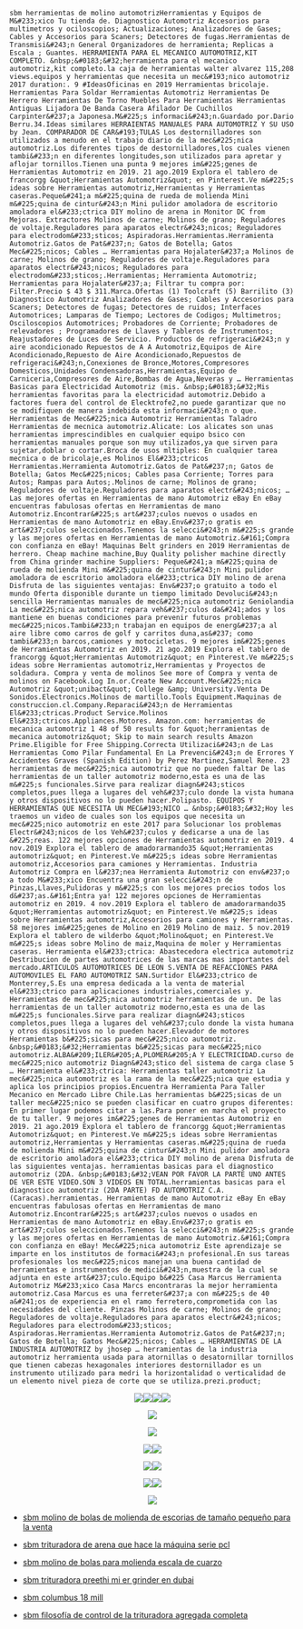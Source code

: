 
```
sbm herramientas de molino automotrizHerramientas y Equipos de M&#233;xico Tu tienda de. Diagnostico Automotriz Accesorios para multimetros y ociloscopios; Actualizaciones; Analizadores de Gases; Cables y Accesorios para Scaners; Detectores de fugas.Herramientas de Transmisi&#243;n General Organizadores de herramienta; Replicas a Escala ; Guantes. HERRAMIENTA PARA EL MECANICO AUTOMOTRIZ,KIT COMPLETO. &nbsp;&#0183;&#32;herramienta para el mecanico automotriz,kit completo.la caja de herramientas walter alvarez 115,208 views.equipos y herramientas que necesita un mec&#193;nico automotriz 2017 duration:. 9 #IdeasOficinas en 2019 Herramientas bricolaje. Herramientas Para Soldar Herramientas Automotriz Herramientas De Herrero Herramientas De Torno Muebles Para Herramientas Herramientas Antiguas Lijadora De Banda Casera Afilador De Cuchillos Carpinter&#237;a Japonesa.M&#225;s informaci&#243;n.Guardado por.Dario Berru.34.Ideas similares HERRAIENTAS MANUALES PARA AUTOMOTRIZ Y SU USO by Jean. COMPARADOR DE CAR&#193;TULAS Los destornilladores son utilizados a menudo en el trabajo diario de la mec&#225;nica automotriz.Los diferentes tipos de destornilladores,los cuales vienen tambi&#233;n en diferentes longitudes,son utilizados para apretar y aflojar tornillos.Tienen una punta 9 mejores im&#225;genes de Herramientas Automotriz en 2019. 21 ago.2019 Explora el tablero de francorgg &quot;Herramientas Automotriz&quot; en Pinterest.Ve m&#225;s ideas sobre Herramientas automotriz,Herramientas y Herramientas caseras.Peque&#241;a m&#225;quina de rueda de molienda Mini m&#225;quina de cintur&#243;n Mini pulidor amoladora de escritorio amoladora el&#233;ctrica DIY molino de arena in Monitor DC from Mejoras. Extractores Molinos de carne; Molinos de grano; Reguladores de voltaje.Reguladores para aparatos electr&#243;nicos; Reguladores para electrodom&#233;sticos; Aspiradoras.Herramientas.Herramienta Automotriz.Gatos de Pat&#237;n; Gatos de Botella; Gatos Mec&#225;nicos; Cables … Herramientas para Hojalater&#237;a Molinos de carne; Molinos de grano; Reguladores de voltaje.Reguladores para aparatos electr&#243;nicos; Reguladores para electrodom&#233;sticos;.Herramientas; Herramienta Automotriz; Herramientas para Hojalater&#237;a; Filtrar tu compra por: Filter.Precio $ 43 $ 311.Marca.Ofertas (1) Toolcraft (5) Barrilito (3) Diagnostico Automotriz Analizadores de Gases; Cables y Accesorios para Scaners; Detectores de fugas; Detectores de ruidos; Interfaces Automotrices; Lamparas de Tiempo; Lectores de Codigos; Multimetros; Osciloscopios Automotrices; Probadores de Corriente; Probadores de relevadores ; Programadores de Llaves y Tableros de Instrumentos; Reajustadores de Luces de Servicio. Productos de refrigeraci&#243;n y aire acondicionado Repuestos de A A Automotriz,Equipos de Aire Acondicionado,Repuesto de Aire Acondicionado,Repuestos de refrigeraci&#243;n,Conexiones de Bronce,Motores,Compresores Domesticos,Unidades Condensadoras,Herramientas,Equipo de Carniceria,Compresores de Aire,Bombas de Agua,Neveras y … Herramientas Basicas para Electricidad Automotriz (mis. &nbsp;&#0183;&#32;Mis herramientas favoritas para la electricidad automotriz.Debido a factores fuera del control de Elecktrofe2,no puede garantizar que no se modifiquen de manera indebida esta informaci&#243;n o que. Herramientas de Mec&#225;nica Automotriz Herramientas Taladro Herramientas de mecnica automotriz.Alicate: Los alicates son unas herramientas imprescindibles en cualquier equipo bsico con herramientas manuales porque son muy utilizados,ya que sirven para sujetar,doblar o cortar.Broca de usos mltiples: En cualquier tarea mecnica o de bricolaje,es Molinos El&#233;ctricos Herramientas.Herramienta Automotriz.Gatos de Pat&#237;n; Gatos de Botella; Gatos Mec&#225;nicos; Cables pasa Corriente; Torres para Autos; Rampas para Autos;.Molinos de carne; Molinos de grano; Reguladores de voltaje.Reguladores para aparatos electr&#243;nicos; … Las mejores ofertas en Herramientas de mano Automotriz eBay En eBay encuentras fabulosas ofertas en Herramientas de mano Automotriz.Encontrar&#225;s art&#237;culos nuevos o usados en Herramientas de mano Automotriz en eBay.Env&#237;o gratis en art&#237;culos seleccionados.Tenemos la selecci&#243;n m&#225;s grande y las mejores ofertas en Herramientas de mano Automotriz.&#161;Compra con confianza en eBay! Maquinas Belt grinders en 2019 Herramientas de herrero. Cheap machine machine,Buy Quality polisher machine directly from China grinder machine Suppliers: Peque&#241;a m&#225;quina de rueda de molienda Mini m&#225;quina de cintur&#243;n Mini pulidor amoladora de escritorio amoladora el&#233;ctrica DIY molino de arena Disfruta de las siguientes ventajas: Env&#237;o gratuito a todo el mundo Oferta disponible durante un tiempo limitado Devoluci&#243;n sencilla Herramientas manuales de mec&#225;nica automotriz Geniolandia La mec&#225;nica automotriz repara veh&#237;culos da&#241;ados y los mantiene en buenas condiciones para prevenir futuros problemas mec&#225;nicos.Tambi&#233;n trabajan en equipos de energ&#237;a al aire libre como carros de golf y carritos duna,as&#237; como tambi&#233;n barcos,camiones y motocicletas. 9 mejores im&#225;genes de Herramientas Automotriz en 2019. 21 ago.2019 Explora el tablero de francorgg &quot;Herramientas Automotriz&quot; en Pinterest.Ve m&#225;s ideas sobre Herramientas automotriz,Herramientas y Proyectos de soldadura. Compra y venta de molinos See more of Compra y venta de molinos on Facebook.Log In.or.Create New Account.Mec&#225;nica Automotriz &quot;unibact&quot; College &amp; University.Venta De Sonidos.Electronics.Molinos de martillo.Tools Equipment.Maquinas de construccion.cl.Company.Reparaci&#243;n de Herramientas El&#233;ctricas.Product Service.Molinos El&#233;ctricos.Appliances.Motores. Amazon.com: herramientas de mecanica automotriz 1 48 of 50 results for &quot;herramientas de mecanica automotriz&quot; Skip to main search results Amazon Prime.Eligible for Free Shipping.Correcta Utilizaci&#243;n de Las Herramientas Como Pilar Fundamental En La Prevenci&#243;n de Errores Y Accidentes Graves (Spanish Edition) by Perez Martinez,Samuel Rene. 23 herramientas de mec&#225;nica automotriz que no pueden faltar De las herramientas de un taller automotriz moderno,esta es una de las m&#225;s funcionales.Sirve para realizar diagn&#243;sticos completos,pues llega a lugares del veh&#237;culo donde la vista humana y otros dispositivos no lo pueden hacer.Polipasto. EQUIPOS Y HERRAMIENTAS QUE NECESITA UN MEC&#193;NICO … &nbsp;&#0183;&#32;Hoy les traemos un video de cuales son los equipos que necesita un mec&#225;nico automotriz en este 2017 para Solucionar los problemas Electr&#243;nicos de los Veh&#237;culos y dedicarse a una de las &#225;reas. 122 mejores opciones de Herramientas automotriz en 2019. 4 nov.2019 Explora el tablero de amadorarmando35 &quot;Herramientas automotriz&quot; en Pinterest.Ve m&#225;s ideas sobre Herramientas automotriz,Accesorios para camiones y Herramientas. Industria Automotriz Compra en l&#237;nea Herramienta Automotriz con env&#237;o a todo M&#233;xico Encuentra una gran selecci&#243;n de Pinzas,Llaves,Pulidoras y m&#225;s con los mejores precios todos los d&#237;as.&#161;Entra ya! 122 mejores opciones de Herramientas automotriz en 2019. 4 nov.2019 Explora el tablero de amadorarmando35 &quot;Herramientas automotriz&quot; en Pinterest.Ve m&#225;s ideas sobre Herramientas automotriz,Accesorios para camiones y Herramientas. 58 mejores im&#225;genes de Molino en 2019 Molino de maiz. 5 nov.2019 Explora el tablero de wilderbo &quot;Molino&quot; en Pinterest.Ve m&#225;s ideas sobre Molino de maiz,Maquina de moler y Herramientas caseras. Herramienta el&#233;ctrica: Abastecedora electrica automotriz Destribucion de partes automotrices de las marcas mas importantes del mercado.ARTICULOS AUTOMOTRICES DE LEON S.VENTA DE REFACCIONES PARA AUTOMOVILES EL FARO AUTOMOTRIZ SAN.Surtidor El&#233;ctrico de Monterrey,S.Es una empresa dedicada a la venta de material el&#233;ctrico para aplicaciones industriales,comerciales y. Herramientas de mec&#225;nica automotriz herramientas de un. De las herramientas de un taller automotriz moderno,esta es una de las m&#225;s funcionales.Sirve para realizar diagn&#243;sticos completos,pues llega a lugares del veh&#237;culo donde la vista humana y otros dispositivos no lo pueden hacer.Elevador de motores Herramientas b&#225;sicas para mec&#225;nico automotriz. &nbsp;&#0183;&#32;Herramientas b&#225;sicas para mec&#225;nico automotriz.ALBA&#209;ILER&#205;A,PLOMER&#205;A Y ELECTRICIDAD.curso de mec&#225;nico automotriz Diagn&#243;stico del sistema de carga clase 5 … Herramienta el&#233;ctrica: Herramientas taller automotriz La mec&#225;nica automotriz es la rama de la mec&#225;nica que estudia y aplica los principios propios.Encuentra Herramienta Para Taller Mecanico en Mercado Libre Chile.Las herramientas b&#225;sicas de un taller mec&#225;nico se pueden clasificar en cuatro grupos diferentes: En primer lugar podemos citar a las.Para poner en marcha el proyecto de tu taller. 9 mejores im&#225;genes de Herramientas Automotriz en 2019. 21 ago.2019 Explora el tablero de francorgg &quot;Herramientas Automotriz&quot; en Pinterest.Ve m&#225;s ideas sobre Herramientas automotriz,Herramientas y Herramientas caseras.m&#225;quina de rueda de molienda Mini m&#225;quina de cintur&#243;n Mini pulidor amoladora de escritorio amoladora el&#233;ctrica DIY molino de arena Disfruta de las siguientes ventajas. herramientas basicas para el diagnostico automotriz (2DA. &nbsp;&#0183;&#32;VEAN POR FAVOR LA PARTE UNO ANTES DE VER ESTE VIDEO.SON 3 VIDEOS EN TOTAL.herramientas basicas para el diagnostico automotriz (2DA PARTE) FD AUTOMOTRIZ C.A.(Caracas).herramientas. Herramientas de mano Automotriz eBay En eBay encuentras fabulosas ofertas en Herramientas de mano Automotriz.Encontrar&#225;s art&#237;culos nuevos o usados en Herramientas de mano Automotriz en eBay.Env&#237;o gratis en art&#237;culos seleccionados.Tenemos la selecci&#243;n m&#225;s grande y las mejores ofertas en Herramientas de mano Automotriz.&#161;Compra con confianza en eBay! Mec&#225;nica automotriz Este aprendizaje se imparte en los institutos de formaci&#243;n profesional.En sus tareas profesionales los mec&#225;nicos manejan una buena cantidad de herramientas e instrumentos de medici&#243;n,muestra de la cual se adjunta en este art&#237;culo.Equipo b&#225 Casa Marcus Herramienta Automotriz M&#233;xico Casa Marcs encontraras la mejor herramienta automotriz.Casa Marcus es una ferreter&#237;a con m&#225;s de 40 a&#241;os de experiencia en el ramo ferretero,comprometida con las necesidades del cliente. Pinzas Molinos de carne; Molinos de grano; Reguladores de voltaje.Reguladores para aparatos electr&#243;nicos; Reguladores para electrodom&#233;sticos; Aspiradoras.Herramientas.Herramienta Automotriz.Gatos de Pat&#237;n; Gatos de Botella; Gatos Mec&#225;nicos; Cables … HERRAMIENTAS DE LA INDUSTRIA AUTOMOTRIZ by jhosep … herramientas de la industria automotriz herramienta usada para atornillas o desatornillar tornillos que tienen cabezas hexagonales interiores destornillador es un instrumento utilizado para medri la horizontalidad o verticalidad de un elemento nivel pieza de corte que se utiliza.prezi.product; 
```

<div align="center">

<a href="https://es-mill.shibang-china.com/github&k=sbm+herramientas+de+molino+automotriz"><img src="https://static.shibang-china.com/es/mill/index.jpg"></a><a href="https://es-mill.shibang-china.com/materials.htmlgithub&k=sbm+herramientas+de+molino+automotriz"><img src="https://static.shibang-china.com/es/mill/materials.jpg"></a><a href="https://es-mill.shibang-china.com/about.htmlgithub&k=sbm+herramientas+de+molino+automotriz"><img src="https://static.shibang-china.com/es/mill/about.jpg"></a><a href="https://es-mill.shibang-china.com/contact.htmlgithub&k=sbm+herramientas+de+molino+automotriz"><img src="https://static.shibang-china.com/es/mill/contact.jpg"></a>

<a href="https://es-mill.shibang-china.com/github&k=sbm+herramientas+de+molino+automotriz"><img src="https://static.shibang-china.com/es/mill/banner.jpg"></a>

<a href="https://swt.shibang-china.com/github&k=sbm+herramientas+de+molino+automotriz"><img src="https://static.shibang-china.com/es/mill/chat.jpg"></a>

<a href="https://es-mill.shibang-china.com/products/vertical-roller-mill.htmlgithub&k=sbm+herramientas+de+molino+automotriz"><img src="https://static.shibang-china.com/es/mill/vertical.jpg"></a><a href="https://es-mill.shibang-china.com/products/raymond-mill.htmlgithub&k=sbm+herramientas+de+molino+automotriz"><img src="https://static.shibang-china.com/es/mill/raymond.jpg"></a>

<a href="https://es-mill.shibang-china.com/products/ultrafine-grinding-mill.htmlgithub&k=sbm+herramientas+de+molino+automotriz"><img src="https://static.shibang-china.com/es/mill/ultrafine.jpg"></a><a href="https://es-mill.shibang-china.com/products/trapezium-grinding-mill.htmlgithub&k=sbm+herramientas+de+molino+automotriz"><img src="https://static.shibang-china.com/es/mill/trapezium.jpg"></a>

<a href="https://es-mill.shibang-china.com/products/ball-mill.htmlgithub&k=sbm+herramientas+de+molino+automotriz"><img src="https://static.shibang-china.com/es/mill/ball.jpg"></a><a href="https://es-mill.shibang-china.com/products/hammer-mill.htmlgithub&k=sbm+herramientas+de+molino+automotriz"><img src="https://static.shibang-china.com/es/mill/hammer.jpg"></a>

<a href="https://swt.shibang-china.com/github&k=sbm+herramientas+de+molino+automotriz"><img src="https://static.shibang-china.com/es/mill/case.jpg"></a>

</div>


* [sbm molino de bolas de molienda de escorias de tamaño pequeño para la venta](sbm%20molino%20de%20bolas%20de%20molienda%20de%20escorias%20de%20tama%C3%B1o%20peque%C3%B1o%20para%20la%20venta.md)

* [sbm trituradora de arena que hace la máquina serie pcl](sbm%20trituradora%20de%20arena%20que%20hace%20la%20m%C3%A1quina%20serie%20pcl.md)

* [sbm molino de bolas para molienda escala de cuarzo](sbm%20molino%20de%20bolas%20para%20molienda%20escala%20de%20cuarzo.md)

* [sbm trituradora preethi mi er grinder en dubai](sbm%20trituradora%20preethi%20mi%20er%20grinder%20en%20dubai.md)

* [sbm columbus 18 mill](sbm%20columbus%2018%20mill.md)

* [sbm filosofía de control de la trituradora agregada completa](sbm%20filosof%C3%ADa%20de%20control%20de%20la%20trituradora%20agregada%20completa.md)